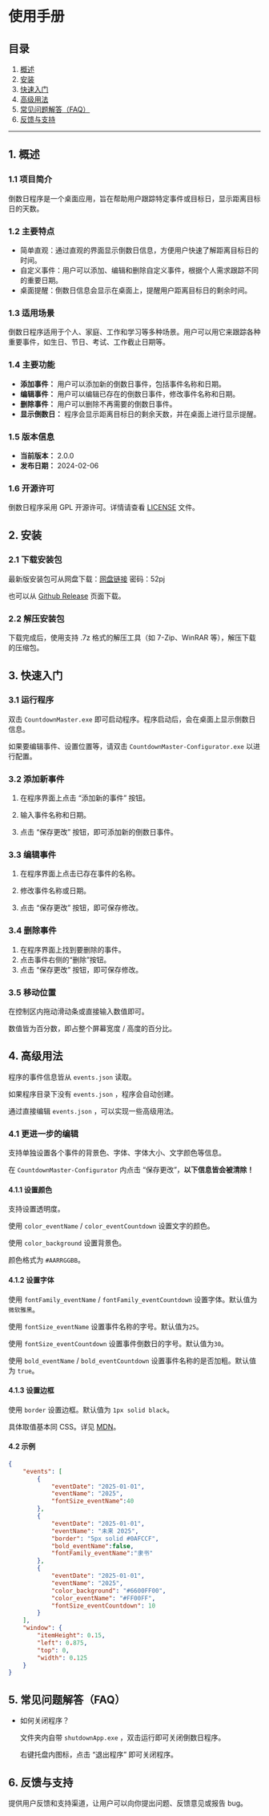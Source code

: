 # 使用手册

## 目录

1. [概述](#1-概述)
2. [安装](#2-安装)
3. [快速入门](#3-快速入门)
4. [高级用法](#4-高级用法)
5. [常见问题解答（FAQ）](#5-常见问题解答faq)
6. [反馈与支持](#6-反馈与支持)

---

## 1. 概述

### 1.1 项目简介

倒数日程序是一个桌面应用，旨在帮助用户跟踪特定事件或目标日，显示距离目标日的天数。

### 1.2 主要特点

- 简单直观：通过直观的界面显示倒数日信息，方便用户快速了解距离目标日的时间。
- 自定义事件：用户可以添加、编辑和删除自定义事件，根据个人需求跟踪不同的重要日期。
- 桌面提醒：倒数日信息会显示在桌面上，提醒用户距离目标日的剩余时间。

### 1.3 适用场景

倒数日程序适用于个人、家庭、工作和学习等多种场景。用户可以用它来跟踪各种重要事件，如生日、节日、考试、工作截止日期等。

### 1.4 主要功能

- **添加事件：** 用户可以添加新的倒数日事件，包括事件名称和日期。
- **编辑事件：** 用户可以编辑已存在的倒数日事件，修改事件名称和日期。
- **删除事件：** 用户可以删除不再需要的倒数日事件。
- **显示倒数日：** 程序会显示距离目标日的剩余天数，并在桌面上进行显示提醒。

### 1.5 版本信息

- **当前版本：** 2.0.0
- **发布日期：** 2024-02-06

### 1.6 开源许可

倒数日程序采用 GPL 开源许可。详情请查看 [LICENSE](https://github.com/Burnling-gx/CountdownMaster/blob/master/LICENSE) 文件。

## 2. 安装

### 2.1 下载安装包

最新版安装包可从网盘下载：[网盘链接](https://wwb.lanzoul.com/b00s6ol3i) 密码：52pj

也可以从 [Github Release](https://github.com/Burnling-gx/CountdownMaster/releases/tag/v2.0) 页面下载。

### 2.2 解压安装包

下载完成后，使用支持 .7z 格式的解压工具（如 7-Zip、WinRAR 等），解压下载的压缩包。

## 3. 快速入门

### 3.1 运行程序 

双击 `CountdownMaster.exe` 即可启动程序。程序启动后，会在桌面上显示倒数日信息。

如果要编辑事件、设置位置等，请双击 `CountdownMaster-Configurator.exe` 以进行配置。

### 3.2 添加新事件 

1. 在程序界面上点击 “添加新的事件” 按钮。 

2. 输入事件名称和日期。 

3. 点击 “保存更改” 按钮，即可添加新的倒数日事件。

### 3.3 编辑事件 

1. 在程序界面上点击已存在事件的名称。 

2. 修改事件名称或日期。 

3. 点击 “保存更改” 按钮，即可保存修改。 

### 3.4 删除事件 

1. 在程序界面上找到要删除的事件。 
2. 点击事件右侧的“删除”按钮。 
3. 点击 “保存更改” 按钮，即可保存修改。 

### 3.5 移动位置

在控制区内拖动滑动条或直接输入数值即可。

数值皆为百分数，即占整个屏幕宽度 / 高度的百分比。

## 4. 高级用法

程序的事件信息皆从 `events.json` 读取。

如果程序目录下没有 `events.json` ，程序会自动创建。

通过直接编辑 `events.json` ，可以实现一些高级用法。

### 4.1 更进一步的编辑

支持单独设置各个事件的背景色、字体、字体大小、文字颜色等信息。

在 `CountdownMaster-Configurator` 内点击 “保存更改”，**以下信息皆会被清除！**

#### 4.1.1 设置颜色

支持设置透明度。

使用 `color_eventName` / `color_eventCountdown` 设置文字的颜色。

使用 `color_background` 设置背景色。

颜色格式为 `#AARRGGBB`。

#### 4.1.2 设置字体

使用 `fontFamily_eventName` / `fontFamily_eventCountdown` 设置字体。默认值为 `微软雅黑`。

使用 `fontSize_eventName` 设置事件名称的字号。默认值为`25`。

使用 `fontSize_eventCountdown` 设置事件倒数日的字号。默认值为`30`。

使用 `bold_eventName` / `bold_eventCountdown` 设置事件名称的是否加粗。默认值为 `true`。

#### 4.1.3 设置边框

使用 `border` 设置边框。默认值为 `1px solid black`。

具体取值基本同 CSS。详见 [MDN](https://developer.mozilla.org/en-US/docs/Web/CSS/border#formal_syntax)。

#### 4.2 示例

```json
{
    "events": [
        {
            "eventDate": "2025-01-01",
            "eventName": "2025",
            "fontSize_eventName":40
        },
        {
            "eventDate": "2025-01-01",
            "eventName": "未来 2025",
            "border": "5px solid #0AFCCF",
            "bold_eventName":false,
            "fontFamily_eventName":"隶书"
        },
        {
            "eventDate": "2025-01-01",
            "eventName": "2025",
            "color_background": "#6600FF00",
            "color_eventName": "#FF00FF",
            "fontSize_eventCountdown": 10
        }
    ],
    "window": {
        "itemHeight": 0.15,
        "left": 0.875,
        "top": 0,
        "width": 0.125
    }
}
```

## 5. 常见问题解答（FAQ）

- 如何关闭程序？

  文件夹内自带 `shutdownApp.exe` ，双击运行即可关闭倒数日程序。

  右键托盘内图标，点击 “退出程序” 即可关闭程序。

## 6. 反馈与支持

提供用户反馈和支持渠道，让用户可以向你提出问题、反馈意见或报告 bug。

